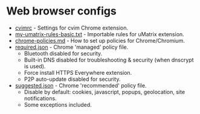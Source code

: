 Web browser configs
===================

* [cvimrc](https://gist.github.com/Tanath/46d32ae096cc6a9566cef7ffbf945830) - Settings for cvim Chrome extension.
* [my-umatrix-rules-basic.txt](my-umatrix-rules-basic.txt) - Importable rules for uMatrix extension.
* [chrome-policies.md](chrome-policies.md) - How to set up policies for Chrome/Chromium.
* [required.json](required.json) - Chrome 'managed' policy file.
    * Bluetooth disabled for security.
    * Built-in DNS disabled for troubleshooting & security (when dnscrypt is used).
    * Force install HTTPS Everywhere extension.
    * P2P auto-update disabled for security.
* [suggested.json](suggested.json) - Chrome 'recommended' policy file.
    * Disable by default: cookies, javascript, popups, geolocation, site notifications.
    * Some exceptions included.
